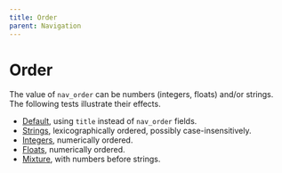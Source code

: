 ```yaml
---
title: Order
parent: Navigation
---
```


# Order

The value of `nav_order` can be numbers (integers, floats) and/or strings. The following tests illustrate their effects.

- [Default](default/), using `title` instead of `nav_order` fields.
- [Strings](strings/), lexicographically ordered, possibly case-insensitively.
- [Integers](integers/), numerically ordered.
- [Floats](floats/), numerically ordered.
- [Mixture](mixture/), with numbers before strings.
